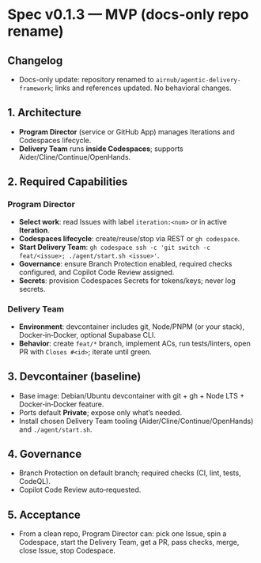 # Spec v0.1.3 — MVP (docs-only repo rename)

## Changelog

- Docs-only update: repository renamed to `airnub/agentic-delivery-framework`; links and references updated. No behavioral changes.

## 1. Architecture
- **Program Director** (service or GitHub App) manages Iterations and Codespaces lifecycle.
- **Delivery Team** runs **inside Codespaces**; supports Aider/Cline/Continue/OpenHands.

## 2. Required Capabilities
### Program Director
- **Select work**: read Issues with label `iteration:<num>` or in active **Iteration**.
- **Codespaces lifecycle**: create/reuse/stop via REST or `gh codespace`.
- **Start Delivery Team**: `gh codespace ssh -c 'git switch -c feat/<issue>; ./agent/start.sh <issue>'`.
- **Governance**: ensure Branch Protection enabled, required checks configured, and Copilot Code Review assigned.
- **Secrets**: provision Codespaces Secrets for tokens/keys; never log secrets.

### Delivery Team
- **Environment**: devcontainer includes git, Node/PNPM (or your stack), Docker‑in‑Docker, optional Supabase CLI.
- **Behavior**: create `feat/*` branch, implement ACs, run tests/linters, open PR with `Closes #<id>`; iterate until green.

## 3. Devcontainer (baseline)
- Base image: Debian/Ubuntu devcontainer with git + gh + Node LTS + Docker‑in‑Docker feature.
- Ports default **Private**; expose only what’s needed.
- Install chosen Delivery Team tooling (Aider/Cline/Continue/OpenHands) and `./agent/start.sh`.

## 4. Governance
- Branch Protection on default branch; required checks (CI, lint, tests, CodeQL).
- Copilot Code Review auto‑requested.

## 5. Acceptance
- From a clean repo, Program Director can: pick one Issue, spin a Codespace, start the Delivery Team, get a PR, pass checks, merge, close Issue, stop Codespace.
